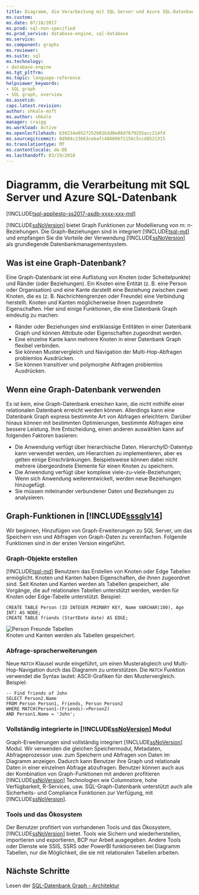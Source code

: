 ```yaml
---
title: Diagramm, die Verarbeitung mit SQL Server und Azure SQL-Datenbank | Microsoft Docs
ms.custom: 
ms.date: 07/18/2017
ms.prod: sql-non-specified
ms.prod_service: database-engine, sql-database
ms.service: 
ms.component: graphs
ms.reviewer: 
ms.suite: sql
ms.technology:
- database-engine
ms.tgt_pltfrm: 
ms.topic: language-reference
helpviewer_keywords:
- SQL graph
- SQL graph, overview
ms.assetid: 
caps.latest.revision: 
author: shkale-msft
ms.author: shkale
manager: craigg
ms.workload: Active
ms.openlocfilehash: b30234e0527252b01b3d0e88d7679255acc214fd
ms.sourcegitcommit: 0d904c23663cebafc48609671156c5ccd8521315
ms.translationtype: MT
ms.contentlocale: de-DE
ms.lasthandoff: 03/19/2018
---
```

# <a name="graph-processing-with-sql-server-and-azure-sql-database"></a>Diagramm, die Verarbeitung mit SQL Server und Azure SQL-Datenbank
[!INCLUDE[tsql-appliesto-ss2017-asdb-xxxx-xxx-md](../../includes/tsql-appliesto-ss2017-asdb-xxxx-xxx-md.md)]

[!INCLUDE[ssNoVersion](../../includes/ssnoversion-md.md)] bietet Graph Funktionen zur Modellierung von m: n-Beziehungen. Die Graph-Beziehungen sind in integriert [!INCLUDE[tsql-md](../../includes/tsql-md.md)] und empfangen Sie die Vorteile der Verwendung [!INCLUDE[ssNoVersion](../../includes/ssnoversion-md.md)] als grundlegende Datenbankmanagementsystem.


## <a name="what-is-a-graph-database"></a>Was ist eine Graph-Datenbank?  
Eine Graph-Datenbank ist eine Auflistung von Knoten (oder Scheitelpunkte) und Ränder (oder Beziehungen). Ein Knoten eine Entität (z. B. eine Person oder Organisation) und eine Kante darstellt eine Beziehung zwischen zwei Knoten, die es (z. B. Nachrichtengrenzen oder Freunde) eine Verbindung herstellt. Knoten und Kanten möglicherweise ihnen zugeordnete Eigenschaften. Hier sind einige Funktionen, die eine Datenbank Graph eindeutig zu machen:  
-   Ränder oder Beziehungen sind erstklassige Entitäten in einer Datenbank Graph und können Attribute oder Eigenschaften zugeordnet werden. 
-   Eine einzelne Kante kann mehrere Knoten in einer Datenbank Graph flexibel verbinden.
-   Sie können Mustervergleich und Navigation der Multi-Hop-Abfragen problemlos Ausdrücken.
-   Sie können transitiver und polymorphe Abfragen problemlos Ausdrücken.

## <a name="when-to-use-a-graph-database"></a>Wenn eine Graph-Datenbank verwenden

Es ist kein, eine Graph-Datenbank erreichen kann, die nicht mithilfe einer relationalen Datenbank erreicht werden können. Allerdings kann eine Datenbank Graph express bestimmte Art von Abfragen erleichtern. Darüber hinaus können mit bestimmten Optimierungen, bestimmte Abfragen eine bessere Leistung. Ihre Entscheidung, einen anderen auswählen kann auf folgenden Faktoren basieren:  
-   Die Anwendung verfügt über hierarchische Daten. HierarchyID-Datentyp kann verwendet werden, um Hierarchien zu implementieren, aber es gelten einige Einschränkungen. Beispielsweise können dabei nicht mehrere übergeordnete Elemente für einen Knoten zu speichern.
-   Die Anwendung verfügt über komplexe viele-zu-viele-Beziehungen; Wenn sich Anwendung weiterentwickelt, werden neue Beziehungen hinzugefügt.
-   Sie müssen miteinander verbundener Daten und Beziehungen zu analysieren.

## <a name="graph-features-introduced-in-includesssqlv14includessssqlv14-mdmd"></a>Graph-Funktionen in [!INCLUDE[sssqlv14](../../includes/sssqlv14-md.md)] 
Wir beginnen, Hinzufügen von Graph-Erweiterungen zu SQL Server, um das Speichern von und Abfragen von Graph-Daten zu vereinfachen. Folgende Funktionen sind in der ersten Version eingeführt. 


### <a name="create-graph-objects"></a>Graph-Objekte erstellen
[!INCLUDE[tsql-md](../../includes/tsql-md.md)] Benutzern das Erstellen von Knoten oder Edge Tabellen ermöglicht. Knoten und Kanten haben Eigenschaften, die ihnen zugeordnet sind. Seit Knoten und Kanten werden als Tabellen gespeichert, alle Vorgänge, die auf relationalen Tabellen unterstützt werden, werden für Knoten oder Edge-Tabelle unterstützt. Beispiel:  

```   
CREATE TABLE Person (ID INTEGER PRIMARY KEY, Name VARCHAR(100), Age INT) AS NODE;
CREATE TABLE friends (StartDate date) AS EDGE;
```   

![Person Freunde Tabellen](../../relational-databases/graphs/media/person-friends-tables.png "Person-Knoten und Freunde edge-Tabellen")  
Knoten und Kanten werden als Tabellen gespeichert.  

### <a name="query-language-extensions"></a>Abfrage-spracherweiterungen  
Neue `MATCH` Klausel wurde eingeführt, um einen Musterabgleich und Multi-Hop-Navigation durch das Diagramm zu unterstützen. Die `MATCH` Funktion verwendet die Syntax lautet: ASCII-Grafiken für den Mustervergleich. Beispiel:  

```   
-- Find friends of John
SELECT Person2.Name 
FROM Person Person1, Friends, Person Person2
WHERE MATCH(Person1-(Friends)->Person2)
AND Person1.Name = 'John';
```   
 
### <a name="fully-integrated-in-includessnoversionincludesssnoversion-mdmd-engine"></a>Vollständig integrierte in [!INCLUDE[ssNoVersion](../../includes/ssnoversion-md.md)] Modul 
Graph-Erweiterungen sind vollständig integriert [!INCLUDE[ssNoVersion](../../includes/ssnoversion-md.md)] Modul. Wir verwenden die gleichen Speichermodul, Metadaten, Abfrageprozessor usw. zum Speichern und Abfragen von Daten im Diagramm anzeigen. Dadurch kann Benutzer ihre Graph und relationale Daten in einer einzelnen Abfrage abzufragen. Benutzer können auch aus der Kombination von Graph-Funktionen mit anderen profitieren [!INCLUDE[ssNoVersion](../../includes/ssnoversion-md.md)] Technologien wie Columnstore, hohe Verfügbarkeit, R-Services, usw. SQL-Graph-Datenbank unterstützt auch alle Sicherheits- und Compliance Funktionen zur Verfügung, mit [!INCLUDE[ssNoVersion](../../includes/ssnoversion-md.md)].
 
### <a name="tooling-and-ecosystem"></a>Tools und das Ökosystem  
Der Benutzer profitiert von vorhandenen Tools und das Ökosystem, [!INCLUDE[ssNoVersion](../../includes/ssnoversion-md.md)] bietet. Tools wie Sichern und wiederherstellen, importieren und exportieren, BCP nur Arbeit ausgegeben. Andere Tools oder Dienste wie SSIS, SSRS oder PowerBI funktionieren bei Diagramm Tabellen, nur die Möglichkeit, die sie mit relationalen Tabellen arbeiten.
 
 ## <a name="next-steps"></a>Nächste Schritte  
Lesen der [SQL-Datenbank Graph - Architektur](./sql-graph-architecture.md)
   

